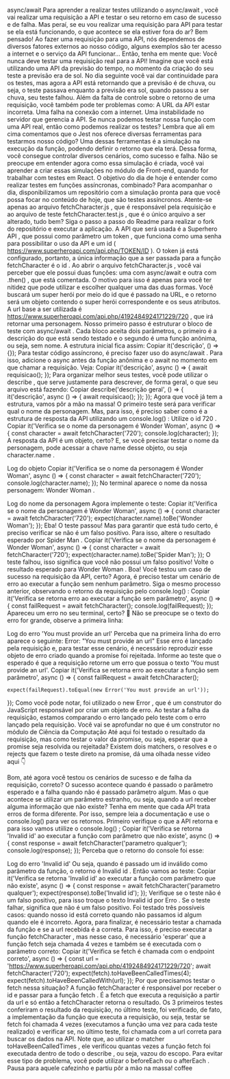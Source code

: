 async/await
Para aprender a realizar testes utilizando o async/await , você vai realizar uma requisição a API e testar o seu retorno em caso de sucesso e de falha.
Mas peraí, se eu vou realizar uma requisição para API para testar se ela está funcionando, o que acontece se ela estiver fora do ar?
Bem pensado! Ao fazer uma requisição para uma API, nós dependemos de diversos fatores externos ao nosso código, alguns exemplos são ter acesso a internet e o serviço da API funcionar... Então, tenha em mente que:
Você nunca deve testar uma requisição real para a API!
Imagine que você está utilizando uma API da previsão do tempo, no momento da criação do seu teste a previsão era de sol. No dia seguinte você vai dar continuidade para os testes, mas agora a API está retornando que a previsão é de chuva, ou seja, o teste passava enquanto a previsão era sol, quando passou a ser chuva, seu teste falhou. Além da falta de controle sobre o retorno de uma requisição, você também pode ter problemas como:
A URL da API estar incorreta.
Uma falha na conexão com a internet.
Uma instabilidade no servidor que gerencia a API.
Se nunca podemos testar nossa função com uma API real, então como podemos realizar os testes?
Lembra que ali em cima comentamos que o Jest nos oferece diversas ferramentas para testarmos nosso código? Uma dessas ferramentas é a simulação na execução da função, podendo definir o retorno que ela terá. Dessa forma, você consegue controlar diversos cenários, como sucesso e falha.
Não se preocupe em entender agora como essa simulação é criada, você vai aprender a criar essas simulações no módulo de Front-end, quando for trabalhar com testes em React. O objetivo do dia de hoje é entender como realizar testes em funções assíncronas, combinado?
Para acompanhar o dia, disponibilizamos um repositório com a simulação pronta para que você possa focar no conteúdo de hoje, que são testes assíncronos. Atente-se apenas ao arquivo fetchCharacter.js , que é responsável pela requisição e ao arquivo de teste fetchCharacter.test.js , que é o único arquivo a ser alterado, tudo bem? Siga o passo a passo do Readme para realizar o fork do repositório e executar a aplicação.
A API que será usada é a Superhero API , que possui como parâmetro um token , que funciona como uma senha para possibilitar o uso da API e um id ( https://www.superheroapi.com/api.php/TOKEN/ID ). O token já está configurado, portanto, a única informação que a ser passada para a função fetchCharacter é o id .
Ao abrir o arquivo fetchCharacter.js , você vai perceber que ele possui duas funções: uma com async/await e outra com .then() , que está comentada. O motivo para isso é apenas para você ter nitidez que pode utilizar e escolher qualquer uma das duas formas.
Você buscará um super herói por meio do id que é passado na URL, e o retorno será um objeto contendo o super herói correspondente e os seus atributos.
A url base a ser utilizada é https://www.superheroapi.com/api.php/4192484924171229/720 , que irá retornar uma personagem.
Nosso primeiro passo é estruturar o bloco de teste com async/await . Cada bloco aceita dois parâmetros, o primeiro é a descrição do que está sendo testado e o segundo é uma função anônima, ou seja, sem nome. A estrutura inicial fica assim:
Copiar
  it('descrição', () => {});
Para testar código assíncrono, é preciso fazer uso do async/await . Para isso, adicione o async antes da função anônima e o await no momento em que chamar a requisição. Veja:
Copiar
  it('descrição', async () => {
    await requisicao();
  });
Para organizar melhor seus testes, você pode utilizar o describe , que serve justamente para descrever, de forma geral, o que seu arquivo está fazendo:
Copiar
  describe('descrição geral', () => {
    it('descrição', async () => {
      await requisicao();
    });
  });
Agora que você já tem a estrutura, vamos pôr a mão na massa!
O primeiro teste será para verificar qual o nome da personagem. Mas, para isso, é preciso saber como é a estrutura de resposta da API utilizando um console.log() :
Utilize o id 720 .
Copiar
  it('Verifica se o nome da personagem é Wonder Woman', async () => {
    const character = await fetchCharacter('720');
    console.log(character);
  });
A resposta da API é um objeto, certo? E, se você precisar testar o nome da personagem, pode acessar a chave name desse objeto, ou seja character.name .

Log do objeto
Copiar
  it('Verifica se o nome da personagem é Wonder Woman', async () => {
    const character = await fetchCharacter('720');
    console.log(character.name);
  });
No terminal aparece o nome da nossa personagem: Wonder Woman .

Log do nome da personagem
Agora implemente o teste:
Copiar
  it('Verifica se o nome da personagem é Wonder Woman', async () => {
    const character = await fetchCharacter('720');
    expect(character.name).toBe('Wonder Woman');
  });
Eba! O teste passou! Mas para garantir que está tudo certo, é preciso verificar se não é um falso positivo. Para isso, altere o resultado esperado por Spider Man .
Copiar
  it('Verifica se o nome da personagem é Wonder Woman', async () => {
    const character = await fetchCharacter('720');
    expect(character.name).toBe('Spider Man');
  });
O teste falhou, isso significa que você não possui um falso positivo!
Volte o resultado esperado para Wonder Woman .
Boa! Você testou um caso de sucesso na requisição da API, certo? Agora, é preciso testar um cenário de erro ao executar a função sem nenhum parâmetro.
Siga o mesmo processo anterior, observando o retorno da requisição pelo console.log() :
Copiar
  it('Verifica se retorna erro ao executar a função sem parâmetro', async () => {
    const failRequest = await fetchCharacter();
    console.log(failRequest);
  });
Apareceu um erro no seu terminal, certo? 👻
Não se preocupe se o texto do erro for grande, observe a primeira linha:

Log do erro 'You must provide an url'
Perceba que na primeira linha do erro aparece o seguinte:
Error: "You must provide an url"
Esse erro é lançado pela requisição e, para testar esse cenário, é necessário reproduzir esse objeto de erro criado quando a promise foi rejeitada.
Informe ao teste que o esperado é que a requisição retorne um erro que possua o texto 'You must provide an url'.
Copiar
  it('Verifica se retorna erro ao executar a função sem parâmetro', async () => {
    const failRequest = await fetchCharacter();

    expect(failRequest).toEqual(new Error('You must provide an url'));
  });
Como você pode notar, foi utilizado o new Error , que é um construtor do JavaScript responsável por criar um objeto de erro. Ao testar a falha da requisição, estamos comparando o erro lançado pelo teste com o erro lançado pela requisição.
Você vai se aprofundar no que é um construtor no módulo de Ciência da Computação
Até aqui foi testado o resultado da requisição, mas como testar o valor da promise, ou seja, esperar que a promise seja resolvida ou rejeitada? Existem dois matchers, o resolves e o rejects que fazem o teste direto na promise, dá uma olhada nesse vídeo aqui 👇

Bom, até agora você testou os cenários de sucesso e de falha da requisição, correto? O sucesso acontece quando é passado o parâmetro esperado e a falha quando não é passado parâmetro algum. Mas o que acontece se utilizar um parâmetro estranho, ou seja, quando a url receber alguma informação que não existe?
Tenha em mente que cada API trata erros de forma diferente. Por isso, sempre leia a documentação e use o console.log() para ver os retornos.
Primeiro verifique o que a API retorna e para isso vamos utiilize o console.log() ;
Copiar
  it('Verifica se retorna \'Invalid id\' ao executar a função com parâmetro que não existe', async () => {
    const response = await fetchCharacter('parametro qualquer');
    console.log(response);
  });
Perceba que o retorno do console foi esse:

Log do erro 'Invalid id'
Ou seja, quando é passado um id inválido como parâmetro da função, o retorno é Invalid id .
Então vamos ao teste:
Copiar
  it('Verifica se retorna \'Invalid id\' ao executar a função com parâmetro que não existe', async () => {
    const response = await fetchCharacter('parametro qualquer');
    expect(response).toBe('Invalid id');
  });
Verifique se o teste não é um falso positivo, para isso troque o texto Invalid id por Erro . Se o teste falhar, significa que não é um falso positivo.
Foi testado três possíveis casos:
quando nosso id está correto
quando não passamos id algum
quando ele é incorreto.
Agora, para finalizar, é necessário testar a chamada da função e se a url recebida é a correta. Para isso, é preciso executar a função fetchCharacter , mas nesse caso, é necessário 'esperar' que a função fetch seja chamada 4 vezes e também se é executada com o parâmetro correto:
Copiar
  it('Verifica se fetch é chamada com o endpoint correto', async () => {
    const url = 'https://www.superheroapi.com/api.php/4192484924171229/720';
    await fetchCharacter('720');
    expect(fetch).toHaveBeenCalledTimes(4);
    expect(fetch).toHaveBeenCalledWith(url);
  });
Por que precisamos testar o fetch nessa situação?
A função fetchCharacter é responsável por receber o id e passar para a função fetch . É a fetch que executa a requisição a partir da url e só então a fetchCharacter retorna o resultado. Os 3 primeiros testes conferiram o resultado da requisição, no último teste, foi verificado, de fato, a implementação da função que executa a requisição, ou seja, testar se fetch foi chamada 4 vezes (executamos a função uma vez para cada teste realizado) e verificar se, no último teste, foi chamada com a url correta para buscar os dados na API. Note que, ao utilizar o matcher toHaveBeenCalledTimes , ele verificou quantas vezes a função fetch foi executada dentro de todo o describe , ou seja, vazou do escopo. Para evitar esse tipo de problema, você pode utilizar o beforeEach ou o afterEach .
Pausa para aquele cafezinho e partiu pôr a mão na massa!
coffee
